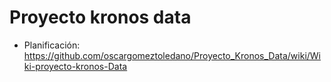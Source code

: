 # Proyecto kronos data

  
  - Planificación: https://github.com/oscargomeztoledano/Proyecto_Kronos_Data/wiki/Wiki-proyecto-kronos-Data
  
     
